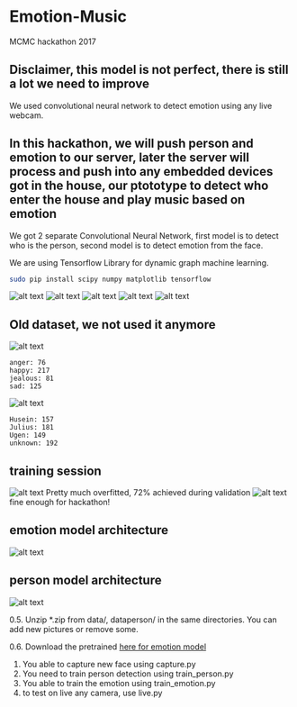 # Emotion-Music
MCMC hackathon 2017

## Disclaimer, this model is not perfect, there is still a lot we need to improve

We used convolutional neural network to detect emotion using any live webcam.

## In this hackathon, we will push person and emotion to our server, later the server will process and push into any embedded devices got in the house, our ptototype to detect who enter the house and play music based on emotion

We got 2 separate Convolutional Neural Network, first model is to detect who is the person, second model is to detect emotion from the face.

We are using Tensorflow Library for dynamic graph machine learning.
```bash
sudo pip install scipy numpy matplotlib tensorflow
```

![alt text](screenshot/screenshot3.png)
![alt text](screenshot/screenshot4.png)
![alt text](screenshot/screenshot5.png)
![alt text](screenshot/screenshot6.png)
![alt text](screenshot/screenshot7.png)

## Old dataset, we not used it anymore
![alt text](bar-emotion.png)
```text
anger: 76
happy: 217
jealous: 81
sad: 125
```
![alt text](bar-person.png)
```text
Husein: 157
Julius: 181
Ugen: 149
unknown: 192

```

## training session
![alt text](plotemotion.png)
Pretty much overfitted, 72% achieved during validation
![alt text](plotperson.png)
fine enough for hackathon!

## emotion model architecture
![alt text](screenshot/graph-emotion1.png)

## person model architecture
![alt text](screenshot/graph-person.png)

0.5. Unzip *.zip from data/, dataperson/ in the same directories. You can add new pictures or remove some.

0.6. Download the pretrained [here for emotion model](https://drive.google.com/open?id=0BxQQlrLbdunWOVhIMkwtWTdlWXc)

1. You able to capture new face using capture.py
2. You need to train person detection using train_person.py
3. You able to train the emotion using train_emotion.py
4. to test on live any camera, use live.py
